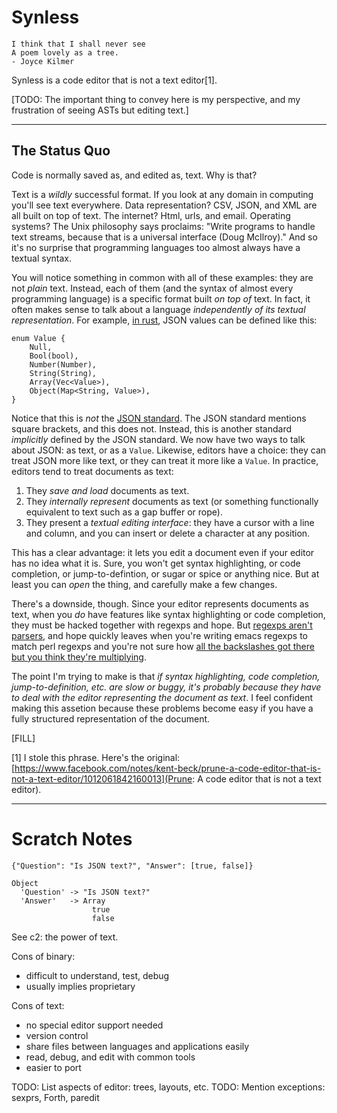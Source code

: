 
# Synless

    I think that I shall never see
    A poem lovely as a tree.
    - Joyce Kilmer

Synless is a code editor that is not a text editor[1].

[TODO: The important thing to convey here is my perspective, and my
frustration of seeing ASTs but editing text.]

------

## The Status Quo

Code is normally saved as, and edited as, text. Why is that?

Text is a _wildly_ successful format. If you look at any domain in
computing you'll see text everywhere. Data representation? CSV, JSON,
and XML are all built on top of text. The internet? Html, urls, and
email. Operating systems? The Unix philosophy says proclaims: "Write
programs to handle text streams, because that is a universal
interface (Doug McIlroy)." And so it's no surprise that programming
languages too almost always have a textual syntax.

You will notice something in common with all of these examples: they
are not _plain_ text. Instead, each of them (and the syntax of almost
every programming language) is a specific format built _on top of_
text. In fact, it often makes sense to talk about a language
_independently of its textual representation_. For example,
[in rust](https://docs.serde.rs/serde_json/), JSON values can be
defined like this:

    enum Value {
        Null,
        Bool(bool),
        Number(Number),
        String(String),
        Array(Vec<Value>),
        Object(Map<String, Value>),
    }
    
Notice that this is _not_ the [JSON standard](http://json.org/). The
JSON standard mentions square brackets, and this does not. Instead,
this is another standard _implicitly_ defined by the JSON standard.
We now have two ways to talk about JSON: as text, or as a `Value`.
Likewise, editors have a choice: they can treat JSON more like text,
or they can treat it more like a `Value`. In practice, editors tend to
treat documents as text:

1. They _save and load_ documents as text.
2. They _internally represent_ documents as text (or something
   functionally equivalent to text such as a gap buffer or rope).
3. They present a _textual editing interface_: they have a cursor with
   a line and column, and you can insert or delete a character at any
   position.

This has a clear advantage: it lets you edit a document even if your
editor has no idea what it is. Sure, you won't get syntax
highlighting, or code completion, or jump-to-defintion, or sugar or
spice or anything nice. But at least you can _open_ the thing, and
carefully make a few changes.

There's a downside, though. Since your editor represents documents as
text, when you _do_ have features like syntax highlighting or code
completion, they must be hacked together with regexps and hope. But
[regexps aren't parsers](FILL), and hope quickly leaves when you're
writing emacs regexps to match perl regexps and you're not sure how
[all the backslashes got there but you think they're multiplying](https://github.com/jrockway/cperl-mode/blob/master/cperl-mode.el#L8224).

The point I'm trying to make is that _if syntax highlighting, code
completion, jump-to-definition, etc. are slow or buggy, it's probably
because they have to deal with the editor representing the document as
text_. I feel confident making this assetion because these problems
become easy if you have a fully structured representation of the
document.

[FILL]

<!-- and hope quickly leaves after you
somehow get Paredit into a state where your lisp has an odd number of
parens, and now Paredit is dutifully enforcing that your parens never
again be balanced. -->

[1] I stole this phrase. Here's the original: [https://www.facebook.com/notes/kent-beck/prune-a-code-editor-that-is-not-a-text-editor/1012061842160013](Prune: A code editor that is not a text editor).

------

# Scratch Notes

    {"Question": "Is JSON text?", "Answer": [true, false]}

    Object
      'Question' -> "Is JSON text?"
      'Answer'   -> Array
                      true
                      false

See c2: the power of text.

Cons of binary:

- difficult to understand, test, debug
- usually implies proprietary

Cons of text:

- no special editor support needed
- version control
- share files between languages and applications easily
- read, debug, and edit with common tools
- easier to port

TODO: List aspects of editor: trees, layouts, etc.
TODO: Mention exceptions: sexprs, Forth, paredit

